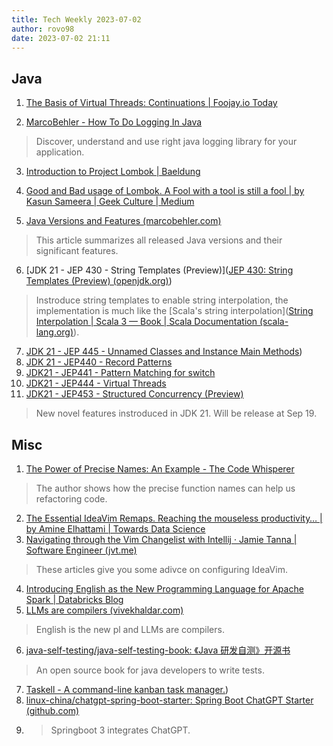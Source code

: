 ```yaml
---
title: Tech Weekly 2023-07-02
author: rovo98
date: 2023-07-02 21:11
---
```


## Java

1.  [The Basis of Virtual Threads: Continuations | Foojay.io Today](https://foojay.io/today/the-basis-of-virtual-threads-continuations/)

2.  [MarcoBehler - How To Do Logging In Java](https://www.marcobehler.com/guides/java-logging)
> Discover, understand and use right java logging library for your application.

3.  [Introduction to Project Lombok | Baeldung](https://www.baeldung.com/intro-to-project-lombok)
4. [Good and Bad usage of Lombok. A Fool with a tool is still a fool | by Kasun Sameera | Geek Culture | Medium](https://medium.com/geekculture/good-and-bad-usage-of-lombok-8c8f70874a93)

5.  [Java Versions and Features (marcobehler.com)](https://www.marcobehler.com/guides/a-guide-to-java-versions-and-features) 
> This article summarizes all released Java versions and their significant features.

6. [JDK 21 - JEP 430 - String Templates (Preview)]([JEP 430: String Templates (Preview) (openjdk.org)](https://openjdk.org/jeps/430))
> Instroduce string templates to enable string interpolation, the implementation is much like the [Scala's string interpolation]([String Interpolation | Scala 3 — Book | Scala Documentation (scala-lang.org)](https://docs.scala-lang.org/scala3/book/string-interpolation.html)).

7. [JDK 21 - JEP 445 - Unnamed Classes and Instance Main Methods](https://openjdk.org/jeps/445))
8. [JDK 21 - JEP440 - Record Patterns](https://openjdk.org/jeps/440)
9. [JDK21 - JEP441 - Pattern Matching for switch](https://openjdk.org/jeps/441)
10. [JDK21 - JEP444 - Virtual Threads](https://openjdk.org/jeps/444)
11. [JDK21 - JEP453 - Structured Concurrency (Preview)](https://openjdk.org/jeps/453)
> New novel features instroduced in JDK 21. Will be release at Sep 19.

## Misc

1. [The Power of Precise Names: An Example - The Code Whisperer](https://blog.thecodewhisperer.com/permalink/refactoring-by-focusing-on-names-example)
> The author shows how the precise function names can help us refactoring code.

2.  [The Essential IdeaVim Remaps. Reaching the mouseless productivity… | by Amine Elhattami | Towards Data Science](https://towardsdatascience.com/the-essential-ideavim-remaps-291d4cd3971b)
3.  [Navigating through the Vim Changelist with Intellij · Jamie Tanna | Software Engineer (jvt.me)](https://www.jvt.me/posts/2020/05/15/intellij-vim-changelist/)
> These articles give you some adivce on configuring IdeaVim.

4. [Introducing English as the New Programming Language for Apache Spark | Databricks Blog](https://www.databricks.com/blog/introducing-english-new-programming-language-apache-spark)
5. [LLMs are compilers (vivekhaldar.com)](https://vivekhaldar.com/articles/llms-are-compilers/)
> English is the new pl and LLMs are compilers.

6. [java-self-testing/java-self-testing-book: 《Java 研发自测》开源书](https://github.com/java-self-testing/java-self-testing-book)
> An open source book for java developers  to write tests.

7. [Taskell - A command-line kanban task manager.]([https://github.com/smallhadroncollider/taskell))
8. [linux-china/chatgpt-spring-boot-starter: Spring Boot ChatGPT Starter (github.com)](https://github.com/linux-china/chatgpt-spring-boot-starter)
9. > Springboot 3 integrates ChatGPT.

